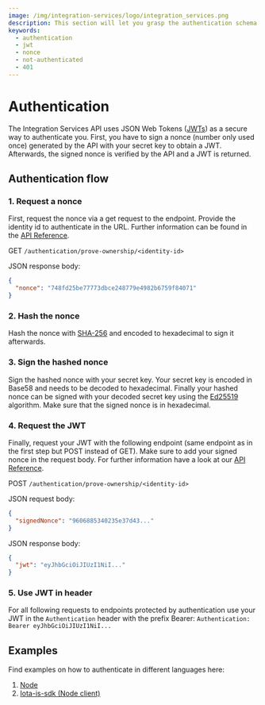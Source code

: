 ```yaml
---
image: /img/integration-services/logo/integration_services.png
description: This section will let you grasp the authentication schema used in the Integration Services.
keywords:
  - authentication
  - jwt
  - nonce
  - not-authenticated
  - 401
---
```


# Authentication

The Integration Services API uses JSON Web Tokens ([JWTs](https://en.wikipedia.org/wiki/JSON_Web_Token)) as a secure way to authenticate you. First, you have to sign a nonce (number only used once) generated by the API with your secret key to obtain a JWT. Afterwards, the signed nonce is verified by the API and a JWT is returned.

## Authentication flow

### 1. Request a nonce

First, request the nonce via a get request to the endpoint. Provide the identity id to authenticate in the URL. Further information can be found in the [API Reference](https://wiki.iota.org/integration-services/api_reference#authenticationprove-ownershipid).

GET `/authentication/prove-ownership/<identity-id>`

JSON response body:

```json
{
  "nonce": "748fd25be77773dbce248779e4982b6759f84071"
}
```

### 2. Hash the nonce

Hash the nonce with [SHA-256](https://en.wikipedia.org/wiki/SHA-2) and encoded to hexadecimal to sign it afterwards.

### 3. Sign the hashed nonce

Sign the hashed nonce with your secret key. Your secret key is encoded in Base58 and needs to be decoded to hexadecimal.
Finally your hashed nonce can be signed with your decoded secret key using the [Ed25519](https://en.wikipedia.org/wiki/EdDSA#Ed25519) algorithm. Make sure that the signed nonce is in hexadecimal.

### 4. Request the JWT

Finally, request your JWT with the following endpoint (same endpoint as in the first step but POST instead of GET). Make sure to add your signed nonce in the request body. For further information have a look at our [API Reference](https://wiki.iota.org/integration-services/api_reference#authenticationprove-ownershipid).

POST `/authentication/prove-ownership/<identity-id>`

JSON request body:

```json
{
  "signedNonce": "9606885340235e37d43..."
}
```

JSON response body:

```json
{
  "jwt": "eyJhbGciOiJIUzI1NiI..."
}
```

### 5. Use JWT in header

For all following requests to endpoints protected by authentication use your JWT in the `Authentication` header with the prefix Bearer: `Authentication: Bearer eyJhbGciOiJIUzI1NiI...`

## Examples

Find examples on how to authenticate in different languages here:

1. [Node](https://wiki.iota.org/integration-services/authentication/example_node)
2. [Iota-is-sdk (Node client)](https://wiki.iota.org/integration-services/authentication/example_is_sdk)

